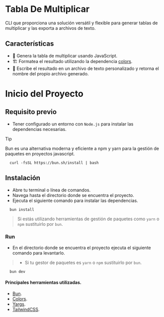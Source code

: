 # Tabla De Multiplicar

CLI que proporciona una solución versátil y flexible para generar tablas de multiplicar
y las exporta a archivos de texto.

## Características

- 💫 Genera la tabla de multiplicar usando JavaScript.
- 🏗️ Formatea el resultado utilizando la dependencia [colors](https://www.npmjs.com/package/colors).
- 🔁 Escribe el resultado en un archivo de texto personalizado y retorna el nombre del propio archivo generado.

# Inicio del Proyecto

## Requisito previo

- Tener configurado un entorno con `Node.js` para instalar las dependencias necesarias.

> [!TIP]
> Bun es una alternativa moderna y eficiente a npm y yarn para la gestión de paquetes en proyectos javascript.
>
> ```shell
>   curl -fsSL https://bun.sh/install | bash
> ```

## Instalación

- Abre tu terminal o línea de comandos.
- Navega hasta el directorio donde se encuentra el proyecto.
- Ejecuta el siguiente comando para instalar las dependencias.

```shell
  bun install
```

> Si estás utilizando herramientas de gestión de paquetes como `yarn` o `npm` sustituirlo por `bun`.

### Run

- En el directorio donde se encuentra el proyecto ejecuta el siguiente comando para levantarlo.

> - Si tu gestor de paquetes es `yarn` o `npm` sustituirlo por `bun`.

```shell
  bun dev
```

#### Principales herramientas utilizadas.

- [Bun](https://bun.sh/docs/cli/install).
- [Colors](https://es.vitejs.dev/guide/).
- [Yargs](https://es.vitejs.dev/guide/).
- [TailwindCSS](https://tailwindcss.com/docs/installation).
